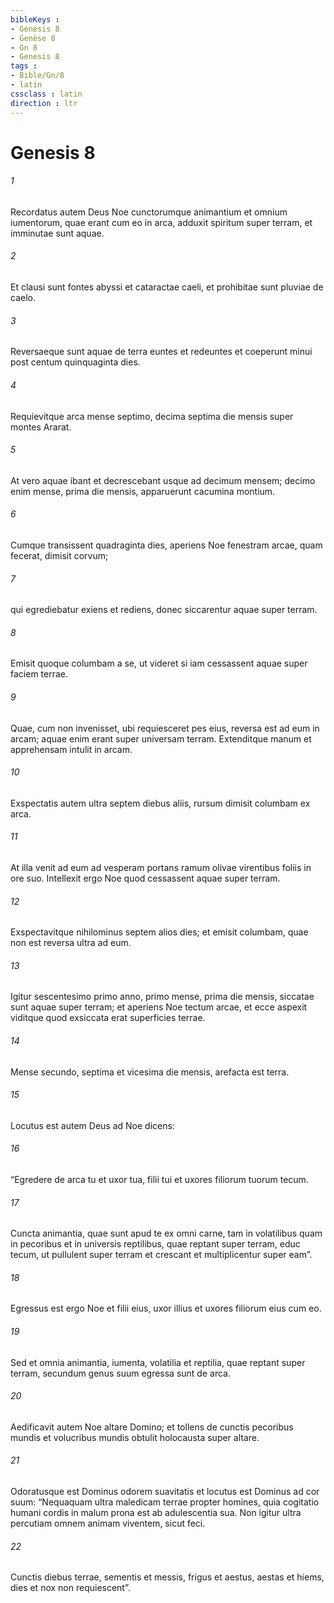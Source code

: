 ```yaml
---
bibleKeys : 
- Genesis 8
- Genèse 8
- Gn 8
- Genesis 8
tags : 
- Bible/Gn/8
- latin
cssclass : latin
direction : ltr
---
```


# Genesis 8

###### 1
Recordatus autem Deus Noe cunctorumque animantium et omnium iumentorum, quae erant cum eo in arca, adduxit spiritum super terram, et imminutae sunt aquae. 
###### 2
Et clausi sunt fontes abyssi et cataractae caeli, et prohibitae sunt pluviae de caelo. 
###### 3
Reversaeque sunt aquae de terra euntes et redeuntes et coeperunt minui post centum quinquaginta dies. 
###### 4
Requievitque arca mense septimo, decima septima die mensis super montes Ararat. 
###### 5
At vero aquae ibant et decrescebant usque ad decimum mensem; decimo enim mense, prima die mensis, apparuerunt cacumina montium.
###### 6
Cumque transissent quadraginta dies, aperiens Noe fenestram arcae, quam fecerat, dimisit corvum; 
###### 7
qui egrediebatur exiens et rediens, donec siccarentur aquae super terram. 
###### 8
Emisit quoque columbam a se, ut videret si iam cessassent aquae super faciem terrae. 
###### 9
Quae, cum non invenisset, ubi requiesceret pes eius, reversa est ad eum in arcam; aquae enim erant super universam terram. Extenditque manum et apprehensam intulit in arcam. 
###### 10
Exspectatis autem ultra septem diebus aliis, rursum dimisit columbam ex arca. 
###### 11
At illa venit ad eum ad vesperam portans ramum olivae virentibus foliis in ore suo. Intellexit ergo Noe quod cessassent aquae super terram. 
###### 12
Exspectavitque nihilominus septem alios dies; et emisit columbam, quae non est reversa ultra ad eum.
###### 13
Igitur sescentesimo primo anno, primo mense, prima die mensis, siccatae sunt aquae super terram; et aperiens Noe tectum arcae, et ecce aspexit viditque quod exsiccata erat superficies terrae. 
###### 14
Mense secundo, septima et vicesima die mensis, arefacta est terra.
###### 15
Locutus est autem Deus ad Noe dicens: 
###### 16
“Egredere de arca tu et uxor tua, filii tui et uxores filiorum tuorum tecum. 
###### 17
Cuncta animantia, quae sunt apud te ex omni carne, tam in volatilibus quam in pecoribus et in universis reptilibus, quae reptant super terram, educ tecum, ut pullulent super terram et crescant et multiplicentur super eam”. 
###### 18
Egressus est ergo Noe et filii eius, uxor illius et uxores filiorum eius cum eo. 
###### 19
Sed et omnia animantia, iumenta, volatilia et reptilia, quae reptant super terram, secundum genus suum egressa sunt de arca.
###### 20
Aedificavit autem Noe altare Domino; et tollens de cunctis pecoribus mundis et volucribus mundis obtulit holocausta super altare. 
###### 21
Odoratusque est Dominus odorem suavitatis et locutus est Dominus ad cor suum: “Nequaquam ultra maledicam terrae propter homines, quia cogitatio humani cordis in malum prona est ab adulescentia sua. Non igitur ultra percutiam omnem animam viventem, sicut feci. 
###### 22
Cunctis diebus terrae, sementis et messis, frigus et aestus, aestas et hiems, dies et nox non requiescent”.
